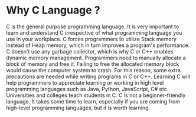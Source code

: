 # Why C Language ?
C is the general purpose programming language. It is very important to learn and understand C irrespective of what programming language you use in your workplace. C forces programmers to utilize Stack memory instead of Heap memory, which in turn improves a program's performance. C doesn't use any garbage collector, which is why C or C++ enables dynamic memory management. Programmers need to manually allocate a block of memory and free it. Failing to free the allocated memory block would cause the computer system to crash. For this reason, some extra precautions are needed while writing programs in C or C++. Learning C will help programmers to appreciate learning or working in high level programming languages such as Java, Python, JavaScript, C# etc. Universities and colleges teach students in C. C is not a beginner-friendly language. It takes some time to learn, especially if you are coming from high-level programming languages, but it is worth learning.


